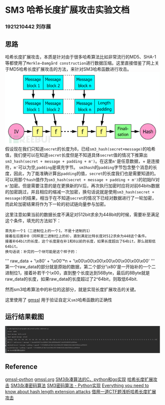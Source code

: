 # SM3 哈希长度扩展攻击实验文档

### 1921210442 刘存展

## 思路

哈希长度扩展攻击，本质是针对由于很多哈希算法比如非常流行的MD5、SHA-1等都使用了`Merkle–Damgård construction`进行数据压缩。这里直接借鉴了网上关于MD5哈希长度扩展攻击的方法，来针对SM3哈希函数进行攻击。
![加密过程图示](./pic1.png)
假设现在我们只知道`secret`的长度为8，已经`sm3_hash(secret+message)`的哈希值，我们便可以在知道`secret`长度但是不知道具体`secret`值的情况下推算出`sm3_hash(secret + message + padding + m')`。在这里`m'`是任意数据，+ 是连接符，`m'`可以为空,`padding`是填充字节。
`sm3hash`的`padding`字节包含整个消息的长度，因此，为了能准确计算出`padding`的值，`secret`的长度我们也是需要知道的。可以用那个`hash`值作为`sm3_hash(secret + message + padding + m')`的初始IV对`m'`加密。但是需要注意的是在更换新的IV后，再次执行加密时应将对前64bits数据的加密跳过，并且相应的缩减一次加密，换句话说就是使用`sm3_hash(secret + message)`的结果，相当于在不知道`secret`的情况下已经对数据进行了一轮加密，而此轮加密结果将作为下一轮的初试链向量参与加密。

这里注意如果当前的数据长度不满足对512bit求余为448bit的时候，需要补至满足这个条件，填充的方法如下：

	首先补一个1（二进制位上的一个1，不是十进制的1）
	接着在后面补0（同样是二进制位上的0），直到满足比特长度对512求余为448这个条件。
	接着补64bit的长度，这个长度是在补1和0以前的长度，如果长度超出了64bit，那么就取低64bit。
	换句话说：补完的一个块可能是这个样子的：
'''
	raw_data + '\x80' + '\x00'*n + '\x00\x00\x00\x00\x00\x00\x00\x00' 
'''
第一个raw_data的部分就是原始的数据，第二个部分'\x80'是一开始补的一个二进制位1，接着补若干个\x00，直到整个长度达到56Byte，最后的8Byte就是raw_data的长度，如果raw_data的长度超过了2^64bit，则取低64bit.

然而sm3哈希算法中的补位的这部分，就是实现长度扩展攻击的关键。

这里使用了 [gmssl](http://http://gmssl.org/) 用于验证自定义`sm3`哈希函数的正确性

## 运行结果截图

![运行结果](./attack_result.png)

## Reference

[gmssl-python](https://gitee.com/mirrors/gmssl-python/blob/master/gmssl/sm3.py)
[gmssl.org](http://gmssl.org)
[SM3杂凑算法的C、python和go实现](https://blog.csdn.net/weixin_41845533/article/details/98193285#Python_9)
[哈希长度扩展攻击](https://www.0dayhack.com/post-631.html)
[SM3杂凑密码算法](https://wenku.baidu.com/view/8d67d80178563c1ec5da50e2524de518964bd3b6.html?qq-pf-to=pcqq.c2c)
[SM3密码算法 - Python实现](https://blog.csdn.net/qq_37726361/article/details/84196058)
[Everything you need to know about hash length extension attacks](https://blog.skullsecurity.org/2012/everything-you-need-to-know-about-hash-length-extension-attacks)
[借用一道CTF题浅析哈希长度扩展攻击](https://www.freebuf.com/column/186288.html)